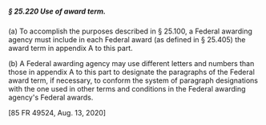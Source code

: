 ##### § 25.220 Use of award term. #####

(a) To accomplish the purposes described in § 25.100, a Federal awarding agency must include in each Federal award (as defined in § 25.405) the award term in appendix A to this part.

(b) A Federal awarding agency may use different letters and numbers than those in appendix A to this part to designate the paragraphs of the Federal award term, if necessary, to conform the system of paragraph designations with the one used in other terms and conditions in the Federal awarding agency's Federal awards.

[85 FR 49524, Aug. 13, 2020]